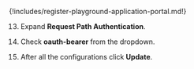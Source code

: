 {!includes/register-playground-application-portal.md!}

13. Expand **Request Path Authentication**.

14. Check **oauth-bearer** from the dropdown. 

15. After all the configurations click **Update**.